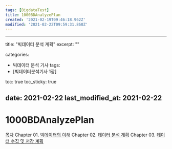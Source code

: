 ```yaml
---
tags: [BigdataTest]
title: 1000BDAnalyzePlan
created: '2021-02-19T09:46:18.962Z'
modified: '2021-02-22T09:59:31.860Z'
---
```


---
title:  "빅데이터 분석 계획"
excerpt: ""

categories:
  - 빅데이터 분석 기사
tags:
  - [빅데이터분석기사 1장]

toc: true
toc_sticky: true
 
date: 2021-02-22
last_modified_at: 2021-02-22
---

# 1000BDAnalyzePlan

[목차](./0000BDAE.md)
Chapter 01. [빅데이터의 이해](./1100BDUnderstanding.md)
Chapter 02. [데이터 분석 계획](./1200DataAnaylizePlan.md)
Chapter 03. [데이터 수집 및 저장 계획](./1300DataCollectAndStorePlan.md)
